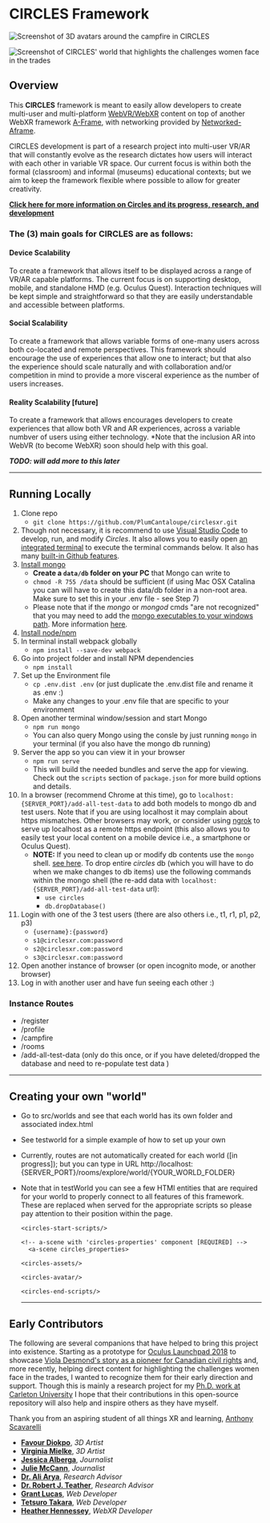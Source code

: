 # CIRCLES Framework

![Screenshot of 3D avatars around the campfire in CIRCLES](https://github.com/PlumCantaloupe/circlesxr/blob/master/node_server/public/global/images/Circles_MultiPlatform.jpg?raw=true)

![Screenshot of CIRCLES' world that highlights the challenges women face in the trades](https://github.com/PlumCantaloupe/circlesxr/blob/master/node_server/public/global/images/Circles_WomenInTrades.jpg?raw=true)

## Overview

This **CIRCLES** framework is meant to easily allow
developers to create multi-user and multi-platform
[WebVR/WebXR](https://webvr.info) content on top of another WebXR framework
[A-Frame](https://aframe.io), with networking provided by [Networked-Aframe](https://github.com/networked-aframe/networked-aframe).

CIRCLES development is part of a research project into multi-user VR/AR that will
constantly evolve as the research dictates how users will interact with each
other in variable VR space. Our current focus is within both the formal (classroom) and
informal (museums) educational contexts; but we  aim to keep the framework flexible where possible to allow for greater creativity.

**[Click here for more information on Circles and its progress, research, and development](https://www.anthony-scavarelli.com/portfolio/circles-webvr-education-platform/)**

### The (3) main goals for **CIRCLES** are as follows:

#### Device Scalability

To create a framework that allows itself to be displayed across a range of VR/AR
capable platforms. The current focus is on supporting desktop, mobile, and standalone HMD (e.g. Oculus Quest). Interaction techniques will be kept simple and straightforward so that they are easily understandable and accessible between platforms.

#### Social Scalability

To create a framework that allows variable forms of one-many users across both
co-located and remote perspectives. This framework should encourage the use of
experiences that allow one to interact; but that also the experience should
scale naturally and with collaboration and/or competition in mind to provide a
more visceral experience as the number of users increases.

#### Reality Scalability [future]

To create a framework that allows encourages developers to create experiences
that allow both VR and AR experiences, across a variable numbver of users using
either technology. *Note that the inclusion AR into WebVR (to become WebXR) soon
should help with this goal.

___TODO: will add more to this later___

----------------

## Running Locally

1. Clone repo
    - `git clone https://github.com/PlumCantaloupe/circlesxr.git`
1. Though not necessary, it is recommend to use [Visual Studio Code](https://code.visualstudio.com/) to develop, run, and modify _Circles_. It also allows you to easily open [an integrated terminal](https://code.visualstudio.com/docs/editor/integrated-terminal) to execute the terminal commands below. It also has many [built-in Github features](https://code.visualstudio.com/docs/editor/versioncontrol). 
1. [Install mongo](https://docs.mongodb.com/manual/installation/)
    - **Create a `data/db` folder on your PC** that Mongo can write to
    - `chmod -R 755 /data` should be sufficient (if using Mac OSX Catalina you can will have to create this data/db folder in a non-root area. Make sure to set this in your .env file - see Step 7)
    - Please note that if the _mongo_ or _mongod_ cmds "are not recognized" that you may need to add the [mongo executables to your windows path](https://docs.mongodb.com/manual/tutorial/install-mongodb-on-windows/#add-mongodb-binaries-to-the-system-path). More information [here](https://helpdeskgeek.com/windows-10/add-windows-path-environment-variable/).
1. [Install node/npm](https://nodejs.org/en/download/)
1. In terminal install webpack globally
    - `npm install --save-dev webpack`
1. Go into project folder and install NPM dependencies
    - `npm install`
1. Set up the Environment file
    - `cp .env.dist .env` (or just duplicate the .env.dist file and rename it as .env :)
    - Make any changes to your .env file that are specific to your environment
1. Open another terminal window/session and start Mongo
    - `npm run mongo`
    - You can also query Mongo using the consle by just running `mongo` in your
      terminal (if you also have the mongo db running)
1. Server the app so you can view it in your browser
    - `npm run serve`
    - This will build the needed bundles and serve the app for viewing. Check
      out the `scripts` section of `package.json` for more build options and
      details.
1. In a browser (recommend Chrome at this time), go to `localhost:{SERVER_PORT}/add-all-test-data` to add both models to mongo db and test users. Note that if you are using localhost it may complain about https mismatches. Other browsers may work, or consider using [ngrok](https://ngrok.com/) to serve up localhost as a remote https endpoint (this also allows you to easily test your local content on a mobile device i.e., a smartphone or Oculus Quest).
    - **NOTE:** If you need to clean up or modify db contents use the `mongo` shell. [see here](https://docs.mongodb.com/manual/reference/mongo-shell/). To drop entire _circles_ db (which you will have to do when we make changes to db items) use the following commands within the mongo shell (the re-add data with `localhost:{SERVER_PORT}/add-all-test-data` url):
        - `use circles`
        - `db.dropDatabase()`
1. Login with one of the 3 test users (there are also others i.e., t1, r1, p1, p2, p3)
    - `{username}:{password}`
    - `s1@circlesxr.com:password`
    - `s2@circlesxr.com:password`
    - `s3@circlesxr.com:password`
1. Open another instance of browser (or open incognito mode, or another browser)
1. Log in with another user and have fun seeing each other :)

### Instance Routes

- /register
- /profile
- /campfire
- /rooms
- /add-all-test-data (only do this once, or if you have deleted/dropped the database and need to re-populate test data )

----------------

## Creating your own "world"

- Go to src/worlds and see that each world has its own folder and associated index.html
- See testworld for a simple example of how to set up your own
- Currently, routes are not automatically created for each world ([in progress]); but you can type in URL http://localhost:{SERVER_PORT}/rooms/explore/world/{YOUR_WORLD_FOLDER}
- Note that in testWorld you can see a few HTMl entities that are required for your world to properly connect to all features of this framework. These are replaced when served for the appropriate scripts so please pay attention to their position within the page.
  ```  
  <circles-start-scripts/>

  <!-- a-scene with 'circles-properties' component [REQUIRED] -->
    <a-scene circles_properties>

  <circles-assets/>

  <circles-avatar/>

  <circles-end-scripts/>
  ```
  
  ----------------

## Early Contributors

The following are several companions that have helped to bring this project into existence. Starting as a prototype for [Oculus Launchpad 2018](https://developer.oculus.com/launch-pad/) to showcase [Viola Desmond's story as a pioneer for Canadian civil rights](https://humanrights.ca/story/one-womans-resistance) and, more recently, helping direct content for highlighting the challenges women face in the trades, I wanted to recognize them for their early direction and support. Though this is mainly a research project for my [Ph.D. work at Carleton University](https://carleton.ca/engineering-design/story/giving-new-life-to-a-canadian-legend/) I hope that their contributions in this open-source repository will also help and inspire others as they have myself.

Thank you from an aspiring student of all things XR and learning, [Anthony Scavarelli](http://portfolio.anthony-scavarelli.com/)

- **[Favour Diokpo](https://www.behance.net/favourdiokpo)**, *3D Artist*
- **[Virginia Mielke](https://www.linkedin.com/in/virginia-mielke-ba1a361/)**, *3D Artist*
- **[Jessica Alberga](http://jessicaalberga.ca/)**, *Journalist*
- **[Julie McCann](http://portfolios.camayak.com/julie-mccann/page/4/)**, *Journalist*
- **[Dr. Ali Arya](https://www.csit.carleton.ca/~arya/)**, *Research Advisor*
- **[Dr. Robert J. Teather](https://www.csit.carleton.ca/~rteather/)**, *Research Advisor*
- **[Grant Lucas](https://grantlucas.com/)**, *Web Developer*
- **[Tetsuro Takara](https://www.tetchi.ca/)**, *Web Developer*
- **[Heather Hennessey](https://www.linkedin.com/in/heather-hennessey-4961a5132/)**, *WebXR Developer*
